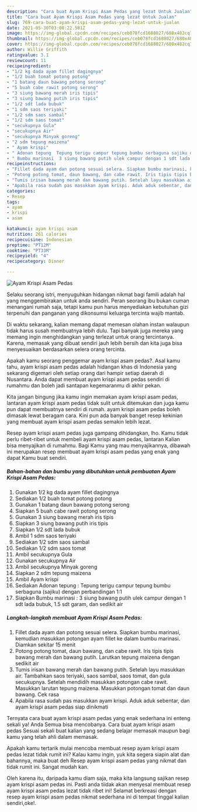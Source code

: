 ```yaml
---
description: "Cara buat Ayam Krispi Asam Pedas yang lezat Untuk Jualan"
title: "Cara buat Ayam Krispi Asam Pedas yang lezat Untuk Jualan"
slug: 769-cara-buat-ayam-krispi-asam-pedas-yang-lezat-untuk-jualan
date: 2021-05-30T03:08:22.581Z
image: https://img-global.cpcdn.com/recipes/ceb078fcd1688027/680x482cq70/ayam-krispi-asam-pedas-foto-resep-utama.jpg
thumbnail: https://img-global.cpcdn.com/recipes/ceb078fcd1688027/680x482cq70/ayam-krispi-asam-pedas-foto-resep-utama.jpg
cover: https://img-global.cpcdn.com/recipes/ceb078fcd1688027/680x482cq70/ayam-krispi-asam-pedas-foto-resep-utama.jpg
author: Willie Griffith
ratingvalue: 3.1
reviewcount: 11
recipeingredient:
- "1/2 kg dada ayam fillet dagingnya"
- "1/2 buah tomat potong potong"
- "1 batang daun bawang potong serong"
- "5 buah cabe rawit potong serong"
- "3 siung bawang merah iris tipis"
- "3 siung bawang putih iris tipis"
- "1/2 sdt lada bubuk"
- "1 sdm saos teriyaki"
- "1/2 sdm saos sambal"
- "1/2 sdm saos tomat"
- "secukupnya Gula"
- "secukupnya Air"
- "secukupnya Minyak goreng"
- "2 sdm tepung maizena"
- " Ayam krispi"
- " Adonan tepung  Tepung terigu campur tepung bumbu serbaguna sajiku dengan perbandingan 11"
- " Bumbu marinasi  3 siung bawang putih ulek campur dengan 1 sdt lada bubuk 15 sdt garam dan sedikit air"
recipeinstructions:
- "Fillet dada ayam dan potong sesuai selera. Siapkan bumbu marinasi, kemudian masukkan potongan ayam fillet ke dalam bumbu marinasi. Diamkan sekitar 15 menit"
- "Potong potong tomat, daun bawang, dan cabe rawit. Iris tipis tipis bawang merah dan bawang putih. Larutkan tepung maizena dengan sedikit air"
- "Tumis irisan bawang merah dan bawang putih. Setelah layu masukkan air. Tambahkan saos teriyaki, saos sambal, saos tomat, dan gula secukupnya. Setelah mendidih masukkan potongan cabe rawit. Masukkan larutan tepung maizena. Masukkan potongan tomat dan daun bawang. Cek rasa"
- "Apabila rasa sudah pas masukkan ayam krispi. Aduk aduk sebentar, dan ayam krispi asam pedas siap dinikmati"
categories:
- Resep
tags:
- ayam
- krispi
- asam

katakunci: ayam krispi asam 
nutrition: 261 calories
recipecuisine: Indonesian
preptime: "PT12M"
cooktime: "PT33M"
recipeyield: "4"
recipecategory: Dinner

---
```



![Ayam Krispi Asam Pedas](https://img-global.cpcdn.com/recipes/ceb078fcd1688027/680x482cq70/ayam-krispi-asam-pedas-foto-resep-utama.jpg)

Selaku seorang istri, menyuguhkan hidangan nikmat bagi famili adalah hal yang menggembirakan untuk anda sendiri. Peran seorang ibu bukan cuman menangani rumah saja, tetapi kamu pun harus menyediakan kebutuhan gizi terpenuhi dan panganan yang dikonsumsi keluarga tercinta wajib mantab.

Di waktu  sekarang, kalian memang dapat memesan olahan instan walaupun tidak harus susah membuatnya lebih dulu. Tapi banyak juga mereka yang memang ingin menghidangkan yang terlezat untuk orang tercintanya. Karena, memasak yang dibuat sendiri jauh lebih bersih dan kita juga bisa menyesuaikan berdasarkan selera orang tercinta. 



Apakah kamu seorang penggemar ayam krispi asam pedas?. Asal kamu tahu, ayam krispi asam pedas adalah hidangan khas di Indonesia yang sekarang digemari oleh setiap orang dari hampir setiap daerah di Nusantara. Anda dapat membuat ayam krispi asam pedas sendiri di rumahmu dan boleh jadi santapan kegemaranmu di akhir pekan.

Kita jangan bingung jika kamu ingin memakan ayam krispi asam pedas, lantaran ayam krispi asam pedas tidak sulit untuk ditemukan dan juga kamu pun dapat membuatnya sendiri di rumah. ayam krispi asam pedas boleh dimasak lewat beragam cara. Kini pun ada banyak banget resep kekinian yang membuat ayam krispi asam pedas semakin lebih lezat.

Resep ayam krispi asam pedas juga gampang dihidangkan, lho. Kamu tidak perlu ribet-ribet untuk membeli ayam krispi asam pedas, lantaran Kalian bisa menyajikan di rumahmu. Bagi Kamu yang mau menyajikannya, dibawah ini merupakan resep membuat ayam krispi asam pedas yang enak yang dapat Kamu buat sendiri.

<!--inarticleads1-->

##### Bahan-bahan dan bumbu yang dibutuhkan untuk pembuatan Ayam Krispi Asam Pedas:

1. Gunakan 1/2 kg dada ayam fillet dagingnya
1. Sediakan 1/2 buah tomat potong potong
1. Gunakan 1 batang daun bawang potong serong
1. Siapkan 5 buah cabe rawit potong serong
1. Gunakan 3 siung bawang merah iris tipis
1. Siapkan 3 siung bawang putih iris tipis
1. Siapkan 1/2 sdt lada bubuk
1. Ambil 1 sdm saos teriyaki
1. Sediakan 1/2 sdm saos sambal
1. Sediakan 1/2 sdm saos tomat
1. Ambil secukupnya Gula
1. Gunakan secukupnya Air
1. Ambil secukupnya Minyak goreng
1. Siapkan 2 sdm tepung maizena
1. Ambil  Ayam krispi
1. Sediakan  Adonan tepung : Tepung terigu campur tepung bumbu serbaguna (sajiku) dengan perbandingan 1:1
1. Siapkan  Bumbu marinasi : 3 siung bawang putih ulek campur dengan 1 sdt lada bubuk, 1.5 sdt garam, dan sedikit air




<!--inarticleads2-->

##### Langkah-langkah membuat Ayam Krispi Asam Pedas:

1. Fillet dada ayam dan potong sesuai selera. Siapkan bumbu marinasi, kemudian masukkan potongan ayam fillet ke dalam bumbu marinasi. Diamkan sekitar 15 menit
1. Potong potong tomat, daun bawang, dan cabe rawit. Iris tipis tipis bawang merah dan bawang putih. Larutkan tepung maizena dengan sedikit air
1. Tumis irisan bawang merah dan bawang putih. Setelah layu masukkan air. Tambahkan saos teriyaki, saos sambal, saos tomat, dan gula secukupnya. Setelah mendidih masukkan potongan cabe rawit. Masukkan larutan tepung maizena. Masukkan potongan tomat dan daun bawang. Cek rasa
1. Apabila rasa sudah pas masukkan ayam krispi. Aduk aduk sebentar, dan ayam krispi asam pedas siap dinikmati




Ternyata cara buat ayam krispi asam pedas yang enak sederhana ini enteng sekali ya! Anda Semua bisa mencobanya. Cara buat ayam krispi asam pedas Sesuai sekali buat kalian yang sedang belajar memasak maupun bagi kamu yang telah ahli dalam memasak.

Apakah kamu tertarik mulai mencoba membuat resep ayam krispi asam pedas lezat tidak rumit ini? Kalau kamu ingin, yuk kita segera siapin alat dan bahannya, maka buat deh Resep ayam krispi asam pedas yang nikmat dan tidak rumit ini. Sangat mudah kan. 

Oleh karena itu, daripada kamu diam saja, maka kita langsung sajikan resep ayam krispi asam pedas ini. Pasti anda tiidak akan menyesal membuat resep ayam krispi asam pedas lezat tidak ribet ini! Selamat berkreasi dengan resep ayam krispi asam pedas nikmat sederhana ini di tempat tinggal kalian sendiri,oke!.

